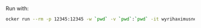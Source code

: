 Run with:

```bash
ocker run --rm -p 12345:12345 -w `pwd` -v `pwd`:`pwd` -it wyrihaximusnet/php:7.4-zts-alpine3.12 php server.php
```
